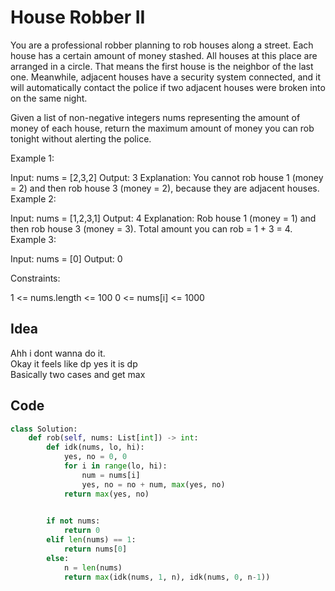 # House Robber II
You are a professional robber planning to rob houses along a street. Each house has a certain amount of money stashed. All houses at this place are arranged in a circle. That means the first house is the neighbor of the last one. Meanwhile, adjacent houses have a security system connected, and it will automatically contact the police if two adjacent houses were broken into on the same night.

Given a list of non-negative integers nums representing the amount of money of each house, return the maximum amount of money you can rob tonight without alerting the police.

 

Example 1:

Input: nums = [2,3,2]
Output: 3
Explanation: You cannot rob house 1 (money = 2) and then rob house 3 (money = 2), because they are adjacent houses.
Example 2:

Input: nums = [1,2,3,1]
Output: 4
Explanation: Rob house 1 (money = 1) and then rob house 3 (money = 3).
Total amount you can rob = 1 + 3 = 4.
Example 3:

Input: nums = [0]
Output: 0
 

Constraints:

1 <= nums.length <= 100
0 <= nums[i] <= 1000

## Idea
Ahh i dont wanna do it.<br>
Okay it feels like dp 
yes it is dp<br>
Basically two cases and get max<br>


## Code
```python
class Solution:
    def rob(self, nums: List[int]) -> int:
        def idk(nums, lo, hi):
            yes, no = 0, 0
            for i in range(lo, hi):
                num = nums[i]
                yes, no = no + num, max(yes, no)
            return max(yes, no)

        
        if not nums:
            return 0
        elif len(nums) == 1:
            return nums[0]
        else:
            n = len(nums)
            return max(idk(nums, 1, n), idk(nums, 0, n-1))
```
